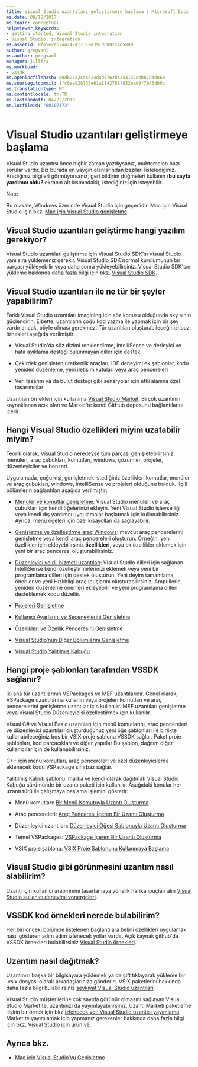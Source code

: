 ```yaml
---
title: Visual Studio uzantıları geliştirmeye başlama | Microsoft Docs
ms.date: 09/18/2017
ms.topic: conceptual
helpviewer_keywords:
- getting started, Visual Studio integration
- Visual Studio, integration
ms.assetid: 8fe5e2ab-a424-4173-9d39-dd082c4d58d0
author: gregvanl
ms.author: gregvanl
manager: jillfra
ms.workload:
- vssdk
ms.openlocfilehash: 08db2532cd5524dad5762bc244137ebb87939860
ms.sourcegitcommit: 1fc6ee928733e61a1f42782f832ead9f7946d00c
ms.translationtype: MT
ms.contentlocale: tr-TR
ms.lasthandoff: 04/22/2019
ms.locfileid: "60107173"
---
```

# <a name="starting-to-develop-visual-studio-extensions"></a>Visual Studio uzantıları geliştirmeye başlama

Visual Studio uzantısı önce hiçbir zaman yazdıysanız, muhtemelen bazı sorular vardır. Biz burada en yaygın olanlarından bazıları listelediğiniz. Aradığınız bilgileri görmüyorsanız, geri bildirim düğmeleri kullanın (**bu sayfa yardımcı oldu?** ekranın alt kısmındaki), istediğiniz için isteyebilir.

> [!NOTE]
> Bu makale, Windows üzerinde Visual Studio için geçerlidir. Mac için Visual Studio için bkz: [Mac için Visual Studio genişletme](/visualstudio/mac/extending-visual-studio-mac).

## <a name="what-software-do-i-need-to-develop-visual-studio-extensions"></a>Visual Studio uzantıları geliştirme hangi yazılım gerekiyor?

Visual Studio uzantıları geliştirme için Visual Studio SDK'sı Visual Studio yanı sıra yüklemeniz gerekir. Visual Studio SDK normal kurulumunun bir parçası yükleyebilir veya daha sonra yükleyebilirsiniz. Visual Studio SDK'sını yükleme hakkında daha fazla bilgi için bkz. [Visual Studio SDK](../extensibility/visual-studio-sdk.md).

## <a name="what-kinds-of-things-can-i-do-with-visual-studio-extensions"></a>Visual Studio uzantıları ile ne tür bir şeyler yapabilirim?

Farklı Visual Studio uzantıları imagining için söz konusu olduğunda sky sınırı güçlendirin. Elbette, uzantıların çoğu kod yazma ile yapmak için bir şey vardır ancak, böyle olması gerekmez. Tür uzantıları oluşturabileceğinizi bazı örnekleri aşağıda verilmiştir:

- Visual Studio'da söz dizimi renklendirme, IntelliSense ve derleyici ve hata ayıklama desteği bulunmayan diller için destek

- Çekirdek genişleten üretkenlik araçları, IDE deneyimi ek şablonlar, kodu yeniden düzenleme, yeni iletişim kutuları veya araç pencereleri

- Veri tasarım ya da bulut desteği gibi senaryolar için etki alanına özel tasarımcılar

Uzantıları örnekleri için kullanıma [Visual Studio Market](https://marketplace.visualstudio.com/vs). Birçok uzantının kaynaklanan açık olan ve Market'te kendi GitHub deposunu bağlantılarını içerir.

## <a name="which-visual-studio-features-can-i-extend"></a>Hangi Visual Studio özellikleri miyim uzatabilir miyim?

Teorik olarak, Visual Studio neredeyse tüm parçası genişletebilirsiniz: menüleri, araç çubukları, komutları, windows, çözümler, projeler, düzenleyiciler ve benzeri.

Uygulamada, çoğu kişi, genişletmek istediğiniz özellikleri komutlar, menüler ve araç çubukları, windows, IntelliSense ve projeleri olduğunu bulduk. İlgili bölümlerin bağlantıları aşağıda verilmiştir:

- [Menüler ve komutlar genişletme](../extensibility/extending-menus-and-commands.md): Visual Studio menüleri ve araç çubukları için kendi öğelerinizi ekleyin. Yeni Visual Studio işlevselliği veya kendi dış yardımcı uygulamalar başlatmak için kullanabilirsiniz. Ayrıca, menü öğeleri için özel kısayolları da sağlayabilir.

- [Genişletme ve özelleştirme araç Windows](../extensibility/extending-and-customizing-tool-windows.md): mevcut araç pencerelerini genişletme veya kendi araç pencereleri oluşturun. Örneğin, yeni özellikler için ekleyebilirsiniz **özellikleri**, veya ek özellikler eklemek için yeni bir araç penceresi oluşturabilirsiniz.

- [Düzenleyici ve dil hizmeti uzantıları](../extensibility/editor-and-language-service-extensions.md): Visual Studio dilleri için sağlanan IntelliSense kendi özelleştirmelerinizi eklemek veya yeni bir programlama dilleri için destek oluşturun. Yeni deyim tamamlama, öneriler ve yeni Hızlıbilgi araç ipuçlarını oluşturabilirsiniz. Ampullerle, yeniden düzenleme önerileri ekleyebilir ve yeni programlama dilleri desteklemek kodu düzeltir.

- [Projeleri Genişletme](../extensibility/extending-projects.md)

- [Kullanıcı Ayarlarını ve Seçeneklerini Genişletme](../extensibility/extending-user-settings-and-options.md)

- [Özellikleri ve Özellik Penceresini Genişletme](../extensibility/extending-properties-and-the-property-window.md)

- [Visual Studio’nun Diğer Bölümlerini Genişletme](../extensibility/extending-other-parts-of-visual-studio.md)

- [Visual Studio Yalıtılmış Kabuğu](/visualstudio/extensibility/shell/visual-studio-isolated-shell)

## <a name="BKMK_ProjectTemplate"></a> Hangi proje şablonları tarafından VSSDK sağlanır?
 İki ana tür uzantılarının VSPackages ve MEF uzantılarıdır. Genel olarak, VSPackage uzantılarına kullanın veya projeleri komutları ve araç pencerelerini genişletme uzantılar için kullanılır. MEF uzantıları genişletme veya Visual Studio Düzenleyicisi özelleştirmek için kullanılır.

 Visual C# ve Visual Basic uzantıları için menü komutlarını, araç pencereleri ve düzenleyici uzantıları oluşturduğunuz yeni öğe şablonları ile birlikte kullanabileceğiniz boş bir VSIX proje şablonu VSSDK sağlar. Paket proje şablonları, kod parçacıkları ve diğer yapıtlar Bu şablon, dağıtım diğer kullanıcılar için de kullanabilirsiniz.

 C++ için menü komutları, araç pencereleri ve özel düzenleyicilerde eklenecek kodu VSPackage sihirbaz sağlar.

 Yalıtılmış Kabuk şablonu, marka ve kendi olarak dağıtmak Visual Studio Kabuğu sürümünde bir uzantı paketi için kullanılır. Aşağıdaki konular her uzantı türü ile çalışmaya başlama işlemini gösterir:

- Menü komutları: [Bir Menü Komutuyla Uzantı Oluşturma](../extensibility/creating-an-extension-with-a-menu-command.md)

- Araç pencereleri: [Araç Penceresi İçeren Bir Uzantı Oluşturma](../extensibility/creating-an-extension-with-a-tool-window.md)

- Düzenleyici uzantıları: [Düzenleyici Öğesi Şablonuyla Uzantı Oluşturma](../extensibility/creating-an-extension-with-an-editor-item-template.md)

- Temel VSPackages: [VSPackage İçeren Bir Uzantı Oluşturma](../extensibility/creating-an-extension-with-a-vspackage.md)

- VSIX proje şablonu: [VSIX Proje Şablonunu Kullanmaya Başlama](../extensibility/getting-started-with-the-vsix-project-template.md)

## <a name="how-do-i-get-my-extension-to-look-like-visual-studio"></a>Visual Studio gibi görünmesini uzantım nasıl alabilirim?
 Uzantı için kullanıcı arabirimini tasarlamaya yönelik harika ipuçları alın [Visual Studio kullanıcı deneyimi yönergeleri](../extensibility/ux-guidelines/visual-studio-user-experience-guidelines.md).

## <a name="where-can-i-find-examples-of-vssdk-code"></a>VSSDK kod örnekleri nerede bulabilirim?
 Her biri önceki bölümde listelenen bağlantılara belirli özellikleri uygulamak nasıl gösteren adım adım izlenecek yollar vardır. Açık kaynak github'da VSSDK örnekleri bulabilirsiniz [Visual Studio örnekleri](https://github.com/Microsoft/VSSDK-Extensibility-Samples).

## <a name="how-can-i-distribute-my-extension"></a>Uzantım nasıl dağıtmak?
 Uzantınızı başka bir bilgisayara yüklemek ya da çift tıklayarak yükleme bir .vsix dosyası olarak arkadaşlarınıza gönderin. VSIX paketlerini hakkında daha fazla bilgi bulabilirsiniz [sevkiyat Visual Studio uzantıları](../extensibility/shipping-visual-studio-extensions.md).

 Visual Studio müşterilerine çok sayıda görünür olmasını sağlayan Visual Studio Market'te, uzantınızı da yayımlayabilirsiniz. Uzantı Marketi paketleme ilişkin bir örnek için bkz [izlenecek yol: Visual Studio uzantısı yayımlama](../extensibility/walkthrough-publishing-a-visual-studio-extension.md). Market'te yayımlamak için yapmanız gerekenler hakkında daha fazla bilgi için bkz. [Visual Studio için ürün ve](/azure/devops/extend/overview?view=vsts).

## <a name="see-also"></a>Ayrıca bkz.

- [Mac için Visual Studio’yu Genişletme](/visualstudio/mac/extending-visual-studio-mac)